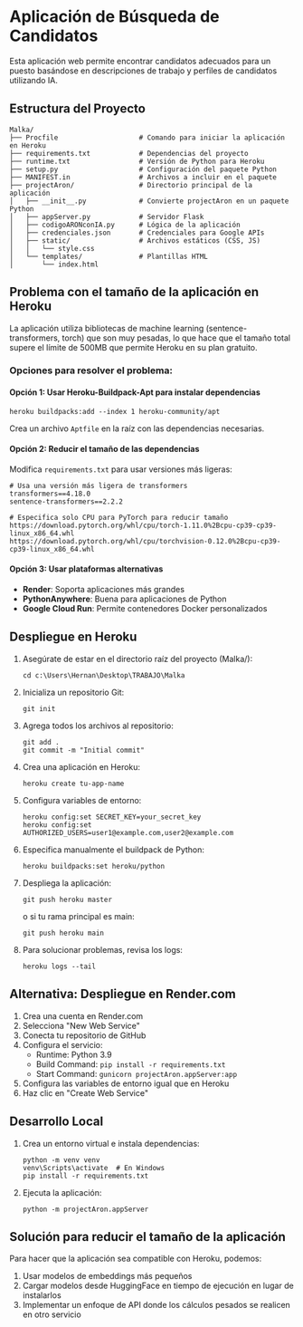 # Aplicación de Búsqueda de Candidatos

Esta aplicación web permite encontrar candidatos adecuados para un puesto basándose en descripciones de trabajo y perfiles de candidatos utilizando IA.

## Estructura del Proyecto

```
Malka/
├── Procfile                    # Comando para iniciar la aplicación en Heroku
├── requirements.txt            # Dependencias del proyecto
├── runtime.txt                 # Versión de Python para Heroku
├── setup.py                    # Configuración del paquete Python
├── MANIFEST.in                 # Archivos a incluir en el paquete
├── projectAron/                # Directorio principal de la aplicación
│   ├── __init__.py             # Convierte projectAron en un paquete Python
│   ├── appServer.py            # Servidor Flask
│   ├── codigoARONconIA.py      # Lógica de la aplicación
│   ├── credenciales.json       # Credenciales para Google APIs
│   ├── static/                 # Archivos estáticos (CSS, JS)
│   │   └── style.css
│   └── templates/              # Plantillas HTML
│       └── index.html
```

## Problema con el tamaño de la aplicación en Heroku

La aplicación utiliza bibliotecas de machine learning (sentence-transformers, torch) que son muy pesadas, lo que hace que el tamaño total supere el límite de 500MB que permite Heroku en su plan gratuito.

### Opciones para resolver el problema:

#### Opción 1: Usar Heroku-Buildpack-Apt para instalar dependencias
```
heroku buildpacks:add --index 1 heroku-community/apt
```
Crea un archivo `Aptfile` en la raíz con las dependencias necesarias.

#### Opción 2: Reducir el tamaño de las dependencias
Modifica `requirements.txt` para usar versiones más ligeras:
```
# Usa una versión más ligera de transformers
transformers==4.18.0
sentence-transformers==2.2.2

# Especifica solo CPU para PyTorch para reducir tamaño
https://download.pytorch.org/whl/cpu/torch-1.11.0%2Bcpu-cp39-cp39-linux_x86_64.whl
https://download.pytorch.org/whl/cpu/torchvision-0.12.0%2Bcpu-cp39-cp39-linux_x86_64.whl
```

#### Opción 3: Usar plataformas alternativas
- **Render**: Soporta aplicaciones más grandes
- **PythonAnywhere**: Buena para aplicaciones de Python
- **Google Cloud Run**: Permite contenedores Docker personalizados

## Despliegue en Heroku

1. Asegúrate de estar en el directorio raíz del proyecto (Malka/):
   ```
   cd c:\Users\Hernan\Desktop\TRABAJO\Malka
   ```

2. Inicializa un repositorio Git:
   ```
   git init
   ```

3. Agrega todos los archivos al repositorio:
   ```
   git add .
   git commit -m "Initial commit"
   ```

4. Crea una aplicación en Heroku:
   ```
   heroku create tu-app-name
   ```

5. Configura variables de entorno:
   ```
   heroku config:set SECRET_KEY=your_secret_key
   heroku config:set AUTHORIZED_USERS=user1@example.com,user2@example.com
   ```

6. Especifica manualmente el buildpack de Python:
   ```
   heroku buildpacks:set heroku/python
   ```

7. Despliega la aplicación:
   ```
   git push heroku master
   ```
   o si tu rama principal es main:
   ```
   git push heroku main
   ```

8. Para solucionar problemas, revisa los logs:
   ```
   heroku logs --tail
   ```

## Alternativa: Despliegue en Render.com

1. Crea una cuenta en Render.com
2. Selecciona "New Web Service"
3. Conecta tu repositorio de GitHub
4. Configura el servicio:
   - Runtime: Python 3.9
   - Build Command: `pip install -r requirements.txt`
   - Start Command: `gunicorn projectAron.appServer:app`
5. Configura las variables de entorno igual que en Heroku
6. Haz clic en "Create Web Service"

## Desarrollo Local

1. Crea un entorno virtual e instala dependencias:
   ```
   python -m venv venv
   venv\Scripts\activate  # En Windows
   pip install -r requirements.txt
   ```

2. Ejecuta la aplicación:
   ```
   python -m projectAron.appServer
   ```

## Solución para reducir el tamaño de la aplicación

Para hacer que la aplicación sea compatible con Heroku, podemos:

1. Usar modelos de embeddings más pequeños
2. Cargar modelos desde HuggingFace en tiempo de ejecución en lugar de instalarlos
3. Implementar un enfoque de API donde los cálculos pesados se realicen en otro servicio
